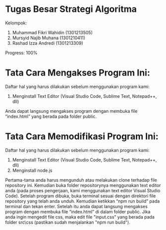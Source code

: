 # Tugas Besar Strategi Algoritma
Kelompok:
1. Muhammad Fikri Wahidin (1301213505)
2. Mursyid Najib Muhana (1301210411)
3. Rashad Izza Andredi (1301213309)

Progress: 100%

# Tata Cara Mengakses Program Ini:
Daftar hal yang harus dilakukan sebelum menggunakan program kami:
1. Menginstall Text Editor (Visual Studio Code, Sublime Text, Notepad++, dll)

Anda dapat langsung mengakses program dengan membuka file “index.html” yang berada pada folder public.


# Tata Cara Memodifikasi Program Ini:

Daftar hal yang harus dilakukan sebelum menggunakan program kami:
1. Menginstall Text Editor (Visual Studio Code, Sublime Text, Notepad++, dll)
2. Menginstall node.js

Pertama-tama anda harus mengunduh atau melakukan clone terhadap file repository ini. Kemudian buka folder repositorynya menggunakan text editor anda (pada proses pengerjaan, kami menggunakan text editor Visual Studio Code). Setelah program dibuka, buka terminal sesuai dengan direktori file repository yang telah anda unduh. Kemudian ketikkan “npm run build” pada terminal dan tekan enter. Setelah itu anda dapat langsung mengakses program dengan membuka file “index.html” di dalam folder public. Jika anda ingin mengedit file css, maka edit file "input.css" yang berada pada folder src\css (pastikan sudah menjalankan "npm run build").
